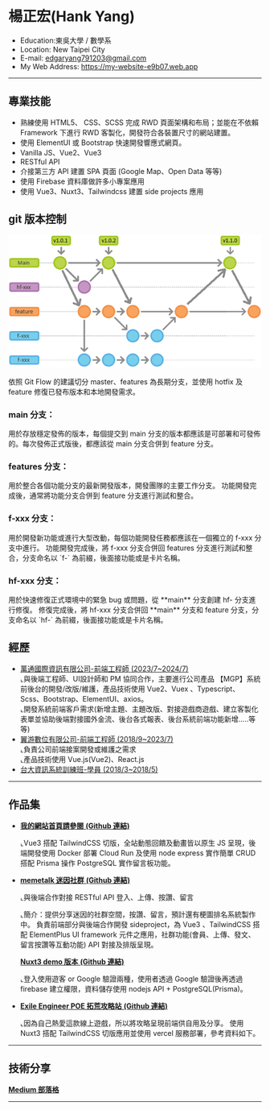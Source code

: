 <h1>楊正宏(Hank Yang)</h1>
<ul>
  <li>Education:東吳大學 / 數學系</li>
  <li>Location: New Taipei City</li>
  <li>E-mail:  
    <a href="mailto:edgaryang791203@gmail.com">edgaryang791203@gmail.com</a>
   </li>
  <li>My Web Address: 
    <a href="https://my-website-e9b07.web.app" target="_blank">https://my-website-e9b07.web.app</a>
  </li>
</ul>
<hr>
<h2>專業技能</h2>
<ul>
  <li>熟練使用 HTML5、 CSS、SCSS 完成 RWD 頁面架構和布局；並能在不依賴 Framework 下進行 RWD 客製化，開發符合各裝置尺寸的網站建置。</li>
  <li>使用 ElementUI 或 Bootstrap 快速開發響應式網頁。</li>
  <li>Vanilla JS、Vue2、Vue3</li>
  <li>RESTful API</li>
  <li>介接第三方 API 建置 SPA 頁面 (Google Map、Open Data 等等)</li>
  <li>使用 Firebase 資料庫做許多小專案應用</li>
  <li>使用 Vue3、Nuxt3、Tailwindcss 建置 side projects 應用</li>
</ul>
<h2>git 版本控制</h2>
<img src="/public/image/gitflow.png" alt="git">
<div>
  <p>依照 Git Flow 的建議切分 master、features 為長期分支，並使用 hotfix 及 feature 修復已發布版本和本地開發需求。</p>
  <h3>main 分支：</h3>
  <p>用於存放穩定發佈的版本，每個提交到 main 分支的版本都應該是可部署和可發佈的。每次發佈正式版後，都應該從 main 分支合併到 feature 分支。</p>
  <h3>features 分支：</h3>
  <p>
  用於整合各個功能分支的最新開發版本，開發團隊的主要工作分支。
  功能開發完成後，通常將功能分支合併到 feature 分支進行測試和整合。
  </p>
  <h3>f-xxx 分支：</h3>
  <p>
  用於開發新功能或進行大型改動，每個功能開發任務都應該在一個獨立的 f-xxx 分支中進行。
  功能開發完成後，將 f-xxx 分支合併回 features 分支進行測試和整合，分支命名以 `f-` 為前綴，後面接功能或是卡片名稱。
  </p>
  <h3>hf-xxx 分支：</h3>
  <p>
  用於快速修復正式環境中的緊急 bug 或問題，從 **main** 分支創建 hf- 分支進行修復。
  修復完成後，將 hf-xxx 分支合併回 **main** 分支和 feature  分支，分支命名以 `hf-` 為前綴，後面接功能或是卡片名稱。
  </p>
</div>
<h2>經歷</h2>
<ul>
  <li>
    <a href="https://www.104.com.tw/company/1a2x6bmhup">
      <span>萬通國際資訊有限公司-前端工程師</span>
      <span>(2023/7~2024/7)</span>
    </a>
    <br>
    ⌞與後端工程師、UI設計師和 PM 協同合作，主要進行公司產品 【MGP】系統前後台的開發/改版/維護，產品技術使用 Vue2、Vuex 、Typescript、Scss、Bootstrap、ElementUI、axios。
    </br>
    ⌞開發系統前端客戶需求(新增主題、主題改版、對接遊戲商遊戲、建立客製化表單並協助後端對接國外金流、後台各式報表、後台系統前端功能新增.....等等)
  </li>
  <li>
    <a href="https://www.twincn.com/item.aspx?no=85131432">
      <span>翼游數位有限公司-前端工程師</span>
      <span>(2018/9~2023/7)</span>
    </a>
    <br>
    ⌞負責公司前端接案開發或維護之需求
    <br>
    ⌞產品技術使用 Vue.js(Vue2)、React.js
  </li>
  <li>
    <a href="https://train.csie.ntu.edu.tw/train/">
      <span>台大資訊系統訓練班-學員</span>
      <span>(2018/3~2018/5)</span>
    </a>
  </li>
</ul>
<hr>
<h2>作品集</h2>
<ul>
  <li>
    <div>
        <a href="https://my-website-e9b07.web.app" target="_blank" rel="nofollow">
          <b>我的網站首頁請參閱</b>
        </a>
        <a href="https://github.com/EdgarYang791203/about-me" target="_blank" rel="nofollow">
          <b>(Github 連結)</b>
        </a>
        </br>
        <p>
          ⌞Vue3 搭配 TailwindCSS 切版，全站動態回饋及動畫皆以原生 JS 呈現，後端開發使用 Docker 部署 Cloud Run 及使用 node express 實作簡單 CRUD 搭配 Prisma 操作 PostgreSQL 實作留言板功能。
        </p>
    </div>
  </li>
  <li>
    <p>
        <a href="https://memetalk.jystudio.co.uk" target="_blank" rel="nofollow">
          <b>memetalk 迷因社群</b>
        </a>
        <a href="https://github.com/stu640978/memetalk-frontend" target="_blank" rel="nofollow">
          <b>(Github 連結)</b>
        </a>
    </p>
    <div>
      <p>
        ⌞與後端合作對接 RESTful API 登入、上傳、按讚、留言
      </p>
      <p>
        ⌞簡介：提供分享迷因的社群空間，按讚、留言，預計還有梗圖排名系統製作中。
        負責前端部分與後端合作開發 sideproject，為 Vue3 、TailwindCSS 搭配 ElementPlus UI framework 元件之應用，社群功能(會員、上傳、發文、留言按讚等互動功能) API 對接及排版呈現。
      </p>
        <p>
          <a href="https://live2d-two.vercel.app/" target="_blank" rel="nofollow">
            <b>Nuxt3 demo 版本</b>
          </a>
          <a href="https://github.com/s6091214/live2d" target="_blank" rel="nofollow">
          <b>(Github 連結)</b>
      </a>
      </p>
      <p>
        ⌞登入使用遊客 or Google 驗證兩種，使用者透過 Google 驗證後再透過 firebase 建立權限，資料儲存使用 nodejs API + PostgreSQL(Prisma)。
      </p>
    </div>
  </li>
  <li>
    <div>
        <a href="https://exile-engineer.vercel.app" target="_blank" rel="nofollow">
          <b>Exile Engineer POE 拓荒攻略站</b>
        </a>
        <a href="https://github.com/EdgarYang791203/exile-engineer" target="_blank" rel="nofollow">
          <b>(Github 連結)</b>
        </a>
        </br>
        <p>
          ⌞因為自己熱愛這款線上遊戲，所以將攻略呈現前端供自用及分享。
          使用 Nuxt3 搭配 TailwindCSS 切版應用並使用 vercel 服務部署，參考資料如下。
      </p>
    </div>
  </li>
</ul>
<hr>
<h2>技術分享</h2>
<p>
  <a href="https://medium.com/@73307hank" target="_blank" rel="nofollow">
    <b>Medium 部落格</b>
  </a>
</p>
<hr>
